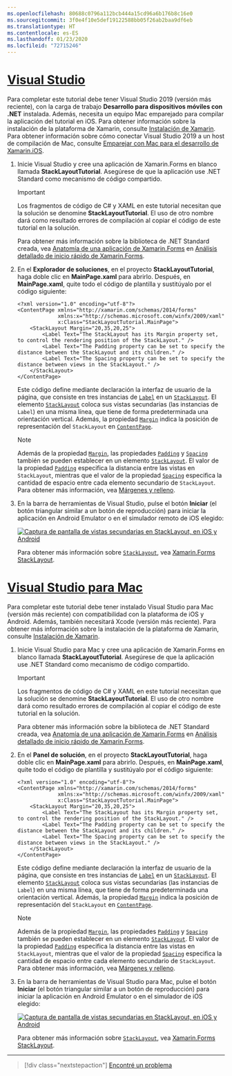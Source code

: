 ```yaml
---
ms.openlocfilehash: 80688c0796a112bcb444a15cd96a6b176b8c16e0
ms.sourcegitcommit: 3f0e4f10e5def19122588bb05f26ab2baa9df6eb
ms.translationtype: HT
ms.contentlocale: es-ES
ms.lasthandoff: 01/23/2020
ms.locfileid: "72715246"
---
```

# <a name="visual-studiotabvswin"></a>[Visual Studio](#tab/vswin)

Para completar este tutorial debe tener Visual Studio 2019 (versión más reciente), con la carga de trabajo **Desarrollo para dispositivos móviles con .NET** instalada. Además, necesita un equipo Mac emparejado para compilar la aplicación del tutorial en iOS. Para obtener información sobre la instalación de la plataforma de Xamarin, consulte [Instalación de Xamarin](~/get-started/installation/index.md). Para obtener información sobre cómo conectar Visual Studio 2019 a un host de compilación de Mac, consulte [Emparejar con Mac para el desarrollo de Xamarin.iOS](~/ios/get-started/installation/windows/connecting-to-mac/index.md).

1. Inicie Visual Studio y cree una aplicación de Xamarin.Forms en blanco llamada **StackLayoutTutorial**. Asegúrese de que la aplicación use .NET Standard como mecanismo de código compartido.

    > [!IMPORTANT]
    > Los fragmentos de código de C# y XAML en este tutorial necesitan que la solución se denomine **StackLayoutTutorial**. El uso de otro nombre dará como resultado errores de compilación al copiar el código de este tutorial en la solución.

    Para obtener más información sobre la biblioteca de .NET Standard creada, vea [Anatomía de una aplicación de Xamarin.Forms](~/get-started/quickstarts/deepdive.md#anatomy-of-a-xamarinforms-application) en [Análisis detallado de inicio rápido de Xamarin.Forms](~/get-started/quickstarts/deepdive.md).

1. En el **Explorador de soluciones**, en el proyecto **StackLayoutTutorial**, haga doble clic en **MainPage.xaml** para abrirlo. Después, en **MainPage.xaml**, quite todo el código de plantilla y sustitúyalo por el código siguiente:

    ```xaml
    <?xml version="1.0" encoding="utf-8"?>
    <ContentPage xmlns="http://xamarin.com/schemas/2014/forms"
                 xmlns:x="http://schemas.microsoft.com/winfx/2009/xaml"
                 x:Class="StackLayoutTutorial.MainPage">
        <StackLayout Margin="20,35,20,25">
            <Label Text="The StackLayout has its Margin property set, to control the rendering position of the StackLayout." />
            <Label Text="The Padding property can be set to specify the distance between the StackLayout and its children." />
            <Label Text="The Spacing property can be set to specify the distance between views in the StackLayout." />
        </StackLayout>
    </ContentPage>
    ```

    Este código define mediante declaración la interfaz de usuario de la página, que consiste en tres instancias de [`Label`](xref:Xamarin.Forms.Label) en un [`StackLayout`](xref:Xamarin.Forms.StackLayout). El elemento [`StackLayout`](xref:Xamarin.Forms.StackLayout) coloca sus vistas secundarias (las instancias de `Label`) en una misma línea, que tiene de forma predeterminada una orientación vertical. Además, la propiedad [`Margin`](xref:Xamarin.Forms.View.Margin) indica la posición de representación del `StackLayout` en [`ContentPage`](xref:Xamarin.Forms.ContentPage).

    > [!NOTE]
    > Además de la propiedad [`Margin`](xref:Xamarin.Forms.View.Margin), las propiedades [`Padding`](xref:Xamarin.Forms.Layout.Padding) y [`Spacing`](xref:Xamarin.Forms.StackLayout.Spacing) también se pueden establecer en un elemento [`StackLayout`](xref:Xamarin.Forms.StackLayout). El valor de la propiedad [`Padding`](xref:Xamarin.Forms.Layout.Padding) especifica la distancia entre las vistas en `StackLayout`, mientras que el valor de la propiedad [`Spacing`](xref:Xamarin.Forms.StackLayout.Spacing) especifica la cantidad de espacio entre cada elemento secundario de `StackLayout`. Para obtener más información, vea [Márgenes y relleno](~/xamarin-forms/user-interface/layouts/margin-and-padding.md).

1. En la barra de herramientas de Visual Studio, pulse el botón **Iniciar** (el botón triangular similar a un botón de reproducción) para iniciar la aplicación en Android Emulator o en el simulador remoto de iOS elegido:

    [![Captura de pantalla de vistas secundarias en StackLayout, en iOS y Android](../images/create-stacklayout.png "StackLayout que contiene instancias de etiqueta")](../images/create-stacklayout-large.png#lightbox "StackLayout que contiene instancias de etiqueta")

    Para obtener más información sobre [`StackLayout`](xref:Xamarin.Forms.StackLayout), vea [Xamarin.Forms StackLayout](~/xamarin-forms/user-interface/layouts/stack-layout.md).

# <a name="visual-studio-for-mactabvsmac"></a>[Visual Studio para Mac](#tab/vsmac)

Para completar este tutorial debe tener instalado Visual Studio para Mac (versión más reciente) con compatibilidad con la plataforma de iOS y Android. Además, también necesitará Xcode (versión más reciente). Para obtener más información sobre la instalación de la plataforma de Xamarin, consulte [Instalación de Xamarin](~/get-started/installation/index.md).

1. Inicie Visual Studio para Mac y cree una aplicación de Xamarin.Forms en blanco llamada **StackLayoutTutorial**. Asegúrese de que la aplicación use .NET Standard como mecanismo de código compartido.

    > [!IMPORTANT]
    > Los fragmentos de código de C# y XAML en este tutorial necesitan que la solución se denomine **StackLayoutTutorial**. El uso de otro nombre dará como resultado errores de compilación al copiar el código de este tutorial en la solución.

    Para obtener más información sobre la biblioteca de .NET Standard creada, vea [Anatomía de una aplicación de Xamarin.Forms](~/get-started/first-app/index.md) en [Análisis detallado de inicio rápido de Xamarin.Forms](~/get-started/first-app/index.md).

1. En el **Panel de solución**, en el proyecto **StackLayoutTutorial**, haga doble clic en **MainPage.xaml** para abrirlo. Después, en **MainPage.xaml**, quite todo el código de plantilla y sustitúyalo por el código siguiente:

    ```xaml
    <?xml version="1.0" encoding="utf-8"?>
    <ContentPage xmlns="http://xamarin.com/schemas/2014/forms"
                 xmlns:x="http://schemas.microsoft.com/winfx/2009/xaml"
                 x:Class="StackLayoutTutorial.MainPage">
        <StackLayout Margin="20,35,20,25">
            <Label Text="The StackLayout has its Margin property set, to control the rendering position of the StackLayout." />
            <Label Text="The Padding property can be set to specify the distance between the StackLayout and its children." />
            <Label Text="The Spacing property can be set to specify the distance between views in the StackLayout." />
        </StackLayout>
    </ContentPage>
    ```

    Este código define mediante declaración la interfaz de usuario de la página, que consiste en tres instancias de [`Label`](xref:Xamarin.Forms.Label) en un [`StackLayout`](xref:Xamarin.Forms.StackLayout). El elemento [`StackLayout`](xref:Xamarin.Forms.StackLayout) coloca sus vistas secundarias (las instancias de `Label`) en una misma línea, que tiene de forma predeterminada una orientación vertical. Además, la propiedad [`Margin`](xref:Xamarin.Forms.View.Margin) indica la posición de representación del `StackLayout` en [`ContentPage`](xref:Xamarin.Forms.ContentPage).

    > [!NOTE]
    > Además de la propiedad [`Margin`](xref:Xamarin.Forms.View.Margin), las propiedades [`Padding`](xref:Xamarin.Forms.Layout.Padding) y [`Spacing`](xref:Xamarin.Forms.StackLayout.Spacing) también se pueden establecer en un elemento [`StackLayout`](xref:Xamarin.Forms.StackLayout). El valor de la propiedad [`Padding`](xref:Xamarin.Forms.Layout.Padding) especifica la distancia entre las vistas en `StackLayout`, mientras que el valor de la propiedad [`Spacing`](xref:Xamarin.Forms.StackLayout.Spacing) especifica la cantidad de espacio entre cada elemento secundario de `StackLayout`. Para obtener más información, vea [Márgenes y relleno](~/xamarin-forms/user-interface/layouts/margin-and-padding.md).

1. En la barra de herramientas de Visual Studio para Mac, pulse el botón **Iniciar** (el botón triangular similar a un botón de reproducción) para iniciar la aplicación en Android Emulator o en el simulador de iOS elegido:

    [![Captura de pantalla de vistas secundarias en StackLayout, en iOS y Android](../images/create-stacklayout.png "StackLayout que contiene instancias de etiqueta")](../images/create-stacklayout-large.png#lightbox "StackLayout que contiene instancias de etiqueta")

    Para obtener más información sobre [`StackLayout`](xref:Xamarin.Forms.StackLayout), vea [Xamarin.Forms StackLayout](~/xamarin-forms/user-interface/layouts/stack-layout.md).

-----

> [!div class="nextstepaction"]
> [Encontré un problema](https://github.com/MicrosoftDocs/xamarin-docs/issues/new?title=StackLayout+Tutorial+Step+1+Feedback&template=tutorial_template.md)
